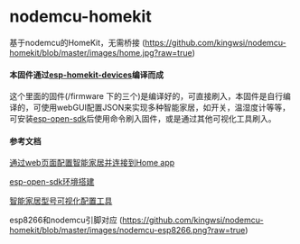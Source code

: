 # nodemcu-homekit
基于nodemcu的HomeKit，无需桥接
(https://github.com/kingwsi/nodemcu-homekit/blob/master/images/home.jpg?raw=true)
#### 本固件通过[esp-homekit-devices](https://github.com/RavenSystem/esp-homekit-devices)编译而成
这个里面的固件(/firmware 下的三个)是编译好的，可直接刷入，本固件是自行编译的，可使用webGUI配置JSON来实现多种智能家居，如开关，温湿度计等等，可安装[esp-open-sdk](https://github.com/pfalcon/esp-open-sdk)后使用命令刷入固件，或是通过其他可视化工具刷入。

#### 参考文档

[通过web页面配置智能家居并连接到Home app](https://github.com/RavenSystem/esp-homekit-devices/wiki/Setup-Mode)

[esp-open-sdk环境搭建](https://github.com/pfalcon/esp-open-sdk)

[智能家居型号可视化配置工具](https://github.com/glumb/haa-configurator)

esp8266和nodemcu引脚对应
(https://github.com/kingwsi/nodemcu-homekit/blob/master/images/nodemcu-esp8266.png?raw=true)
